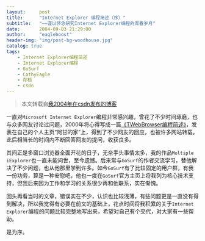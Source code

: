 ```yaml
---
layout:     post
title:      "Internet Explorer 编程简述（序）"
subtitle:   "——谨以怀念研究Internet Explorer编程的青春岁月"
date:       2004-09-03 21:29:00
author:     "eagleboost"
header-img: "img/post-bg-woodhouse.jpg"
catalog: true
tags:
    - Internet Explorer编程简述
    - Internet Explorer编程
    - GoSurf
    - CathyEagle
    - 存档
    - csdn
---
```


> 本文转载自[我2004年在csdn发布的博客](https://blog.csdn.net/CathyEagle/article/details/94023)

一直对`Microsoft Internet Explorer`编程非常感兴趣，曾花了不少时间琢磨，也与众多网友讨论过问题，2000年将心得写成一篇[《TWebBrowser编程简述》](https://blog.csdn.net/CathyEagle/article/details/93984)，发表在自己的个人主页“阿甘的家”上，得到了不少网友的回应，也被许多网站转载。此后相当长的时间内不断回答网友的提问，收获良多。

其间正是多窗口浏览器全面开花的日子，无奈手头事情太多，我的作品`Multiple iExplorer`也一直未能问世，至今遗憾。后来常与`GoSurf`的作者交流学习，替他解决了不少问题，也从他那里学到许多。如今`GoSurf`有了比较固定的用户群，有我一份功劳，算是一种安慰吧，他也一度在`GoSurf`官方主页上将我列为核心技术支持，但我后来因为工作和学习的关系很少再和他联系，实在惭愧。

回头再看当时的文章，错误实在不少，认识也比较浅薄，有些问题更是一直没有得到解决，所以我觉得有必要在前文的基础上，花点时间将我积累的关于`Internet Explorer`编程的问题比较完整地写出来，希望对自己有个交代，对大家有一些帮助。

是为序。
